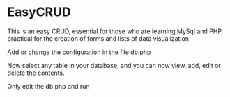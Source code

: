 # EasyCRUD
<p>This is an easy CRUD, essential for those who are learning MySql and PHP. practical for the creation of forms and lists of data visualization</p>

<p>Add or change the configuration in the file db.php</p>
<p>Now select any table in your database, and you can now view, add, edit or delete the contents.</p>

<p>Only edit the db.php and run</p>

